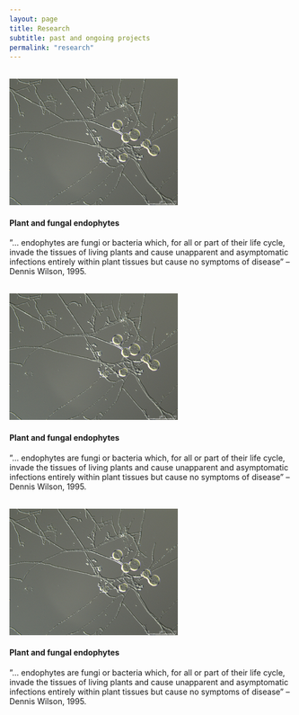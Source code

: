 ```yaml
---
layout: page
title: Research
subtitle: past and ongoing projects
permalink: "research"
---
```

<br>
<div class="container-fluid">
<div class="row">
  <div class="col no-gutters col-sm-6 col-xs-12">
    <a href=""><img src="/assets/img/PI.jpg"></a><br>
    <h4>Plant and fungal endophytes</h4>
    <p>”… endophytes are fungi or bacteria which, for all or part of their life cycle, invade the tissues of living plants and cause unapparent and asymptomatic infections entirely within plant tissues but cause no symptoms of disease” – Dennis Wilson, 1995.</p><br>
  </div>
  <div class="col no-gutters col-sm-6 col-xs-12">
    <a href=""><img src="/assets/img/PI.jpg"></a><br>
    <h4>Plant and fungal endophytes</h4>
    <p>”… endophytes are fungi or bacteria which, for all or part of their life cycle, invade the tissues of living plants and cause unapparent and asymptomatic infections entirely within plant tissues but cause no symptoms of disease” – Dennis Wilson, 1995.</p><br>
  </div>
  <div class="col no-gutters col-sm-6 col-xs-12">
    <a href=""><img src="/assets/img/PI.jpg"></a><br>
    <h4>Plant and fungal endophytes</h4>
    <p>”… endophytes are fungi or bacteria which, for all or part of their life cycle, invade the tissues of living plants and cause unapparent and asymptomatic infections entirely within plant tissues but cause no symptoms of disease” – Dennis Wilson, 1995.</p><br>
  </div>
</div>
<br>

